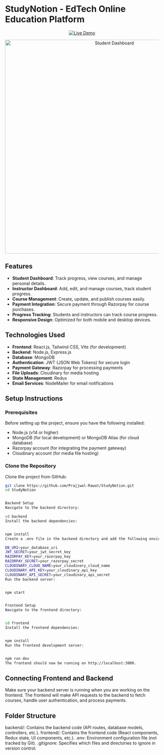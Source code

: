 <p align="center">
  <h1><strong>StudyNotion - EdTech Online Education Platform</strong></h1>
</p>

<p align="center">
  <a href="https://study-notion-ed-tech-an-online-education-platform.vercel.app" target="_blank">
    <img src="https://img.shields.io/badge/Live%20Demo-Click%20Here-brightgreen?style=for-the-badge" alt="Live Demo">
  </a>
</p>

<p align="center"> <img src="FrontEnd/src/assets/Screenshots/StudyNotion-Home.jpg" alt="Student Dashboard" width="700">

## **Features**

- **Student Dashboard**: Track progress, view courses, and manage personal details.
- **Instructor Dashboard**: Add, edit, and manage courses, track student progress.
- **Course Management**: Create, update, and publish courses easily.
- **Payment Integration**: Secure payment through Razorpay for course purchases.
- **Progress Tracking**: Students and instructors can track course progress.
- **Responsive Design**: Optimized for both mobile and desktop devices.

## **Technologies Used**

- **Frontend**: React.js, Tailwind CSS, Vite (for development)
- **Backend**: Node.js, Express.js
- **Database**: MongoDB
- **Authentication**: JWT (JSON Web Tokens) for secure login
- **Payment Gateway**: Razorpay for processing payments
- **File Uploads**: Cloudinary for media hosting
- **State Management**: Redux
- **Email Services**: NodeMailer for email notifications

## **Setup Instructions**

### **Prerequisites**

Before setting up the project, ensure you have the following installed:

- Node.js (v14 or higher)
- MongoDB (for local development) or MongoDB Atlas (for cloud database)
- Razorpay account (for integrating the payment gateway)
- Cloudinary account (for media file hosting)

### **Clone the Repository**

Clone the project from GitHub:

```bash
git clone https://github.com/Prajjwal-Rawat/StudyNotion.git
cd StudyNotion


Backend Setup
Navigate to the backend directory:

cd backend
Install the backend dependencies:


npm install
Create a .env file in the backend directory and add the following environment variables:

DB_URI=your_database_uri
JWT_SECRET=your_jwt_secret_key
RAZORPAY_KEY=your_razorpay_key
RAZORPAY_SECRET=your_razorpay_secret
CLOUDINARY_CLOUD_NAME=your_cloudinary_cloud_name
CLOUDINARY_API_KEY=your_cloudinary_api_key
CLOUDINARY_API_SECRET=your_cloudinary_api_secret
Run the backend server:


npm start


Frontend Setup
Navigate to the frontend directory:


cd frontend
Install the frontend dependencies:


npm install
Run the frontend development server:


npm run dev
The frontend should now be running on http://localhost:3000.
```

## **Connecting Frontend and Backend**
Make sure your backend server is running when you are working on the frontend. The frontend will make API requests to the backend to fetch courses, handle user authentication, and process payments.

## **Folder Structure**
backend/: Contains the backend code (API routes, database models, controllers, etc.).
frontend/: Contains the frontend code (React components, Redux state, UI components, etc.).
.env: Environment configuration file (not tracked by Git).
.gitignore: Specifies which files and directories to ignore in version control.
